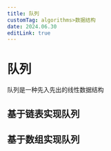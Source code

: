```yaml
---
title: 队列
customTag: algorithms>数据结构
date: 2024.06.30
editLink: true
---
```


# 队列

队列是一种先入先出的线性数据结构

## 基于链表实现队列



## 基于数组实现队列
